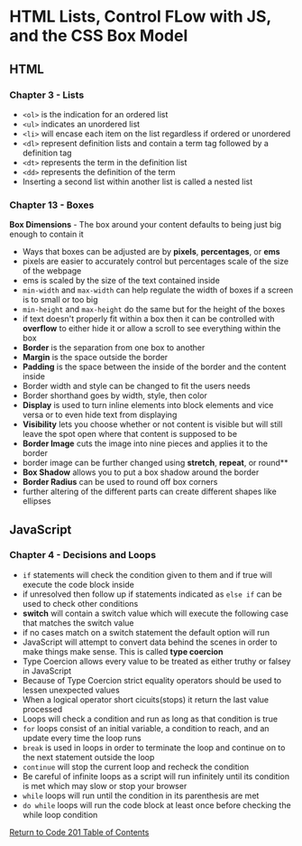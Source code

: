 # HTML Lists, Control FLow with JS, and the CSS Box Model

## HTML

### Chapter 3 - Lists

- `<ol>` is the indication for an ordered list
- `<ul>` indicates an unordered list
- `<li>` will encase each item on the list regardless if ordered or unordered
- `<dl>` represent definition lists and contain a term tag followed by a definition tag
- `<dt>` represents the term in the definition list
- `<dd>` represents the definition of the term
- Inserting a second list within another list is called a nested list

### Chapter 13 - Boxes

**Box Dimensions** - The box around your content defaults to being just big enough to contain it

- Ways that boxes can be adjusted are by **pixels**, **percentages**, or **ems**
- pixels are easier to accurately control but percentages scale of the size of the webpage
- ems is scaled by the size of the text contained inside
- `min-width` and `max-width` can help regulate the width of boxes if a screen is to small or too big
- `min-height` and `max-height` do the same but for the height of the boxes
- if text doesn't properly fit within a box then it can be controlled with **overflow** to either hide it or allow a scroll to see everything within the box
- **Border** is the separation from one box to another
- **Margin** is the space outside the border
- **Padding** is the space between the inside of the border and the content inside
- Border width and style can be changed to fit the users needs
- Border shorthand goes by width, style, then color
- **Display** is used to turn inline elements into block elements and vice versa or to even hide text from displaying
- **Visibility** lets you choose whether or not content is visible but will still leave the spot open where that content is supposed to be
- **Border Image** cuts the image into nine pieces and applies it to the border
- border image can be further changed using **stretch**, **repeat**, or round**
- **Box Shadow** allows you to put a box shadow around the border
- **Border Radius** can be used to round off box corners
- further altering of the different parts can create different shapes like ellipses

## JavaScript

### Chapter 4 - Decisions and Loops

- `if` statements will check the condition given to them and if true will execute the code block inside
- if unresolved then follow up if statements indicated as `else if` can be used to check other conditions
- **switch** will contain a switch value which will execute the following case that matches the switch value
- if no cases match on a switch statement the default option will run
- JavaScript will attempt to convert data behind the scenes in order to make things make sense. This is called **type coercion**
- Type Coercion allows every value to be treated as either truthy or falsey in JavaScript
- Because of Type Coercion strict equality operators should be used to lessen unexpected values
- When a logical operator short cicuits(stops) it return the last value processed
- Loops will check a condition and run as long as that condition is true
- `for` loops consist of an initial variable, a condition to reach, and an update every time the loop runs
- `break` is used in loops in order to terminate the loop and continue on to the next statement outside the loop
- `continue` will stop the current loop and recheck the condition
- Be careful of infinite loops as a script will run infinitely until its condition is met which may slow or stop your browser
- `while` loops will run until the condition in its parenthesis are met
- `do while` loops will run the code block at least once before checking the while loop condition

[Return to Code 201 Table of Contents](https://rogermreyes.github.io/Reading-Notes/Code-201-Reading-Notes)
